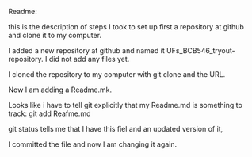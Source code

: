 Readme:

this is the description of steps I took to set up first a repository at github and clone it to my computer.

I added a new repository at github and named it UFs_BCB546_tryout-repository.
I did not add any files yet.

I cloned the repository to my computer with git clone and the URL.

Now I am adding a Readme.mk.

Looks like i have to tell git explicitly that my Readme.md is something to track: git add Reafme.md

git status tells me that I have this fiel and an updated version of it,

I committed the file and now I am changing it again.



